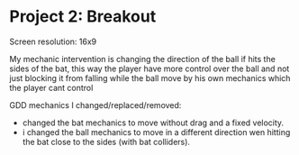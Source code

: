 # Project 2: Breakout

Screen resolution: 16x9

My mechanic intervention is changing the direction of the ball if hits
the sides of the bat, this way the player have more control over the ball and
not just blocking it from falling while the ball move by his own mechanics
which the player cant control

GDD mechanics I changed/replaced/removed:
- changed the bat mechanics to move without drag and a fixed velocity.
- i changed the ball mechanics to move in a different direction wen hitting the
bat close to the sides (with bat colliders).
